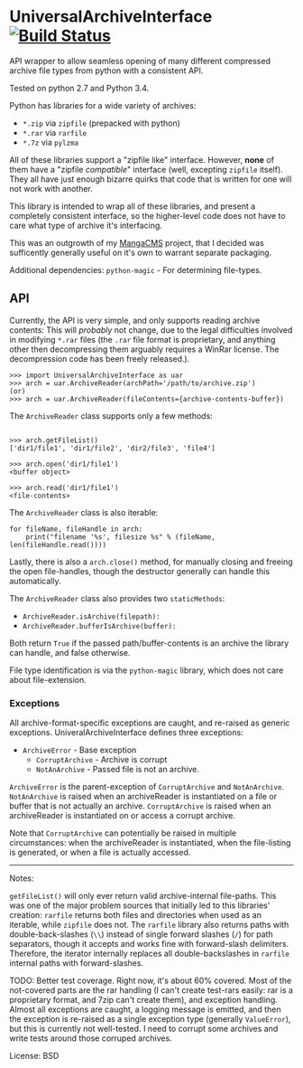 UniversalArchiveInterface  [![Build Status](https://travis-ci.org/fake-name/UniversalArchiveInterface.svg?branch=master)](https://travis-ci.org/fake-name/UniversalArchiveInterface)
=========================

API wrapper to allow seamless opening of many different compressed archive file
types from python with a consistent API.

Tested on python 2.7 and Python 3.4.

Python has libraries for a wide variety of archives:  

 - `*.zip` via `zipfile` (prepacked with python)
 - `*.rar` via `rarfile`
 - `*.7z` via `pylzma`

All of these libraries support a "zipfile like" interface. However, **none**
of them have a "zipfile *compatible*" interface (well, excepting `zipfile` 
itself). They all have just enough bizarre quirks that code that is written for 
one will not work with another.

This library is intended to wrap all of these libraries, and present a
completely consistent interface, so the higher-level code does not have to care
what type of archive it's interfacing.

This was an outgrowth of my [MangaCMS](https://github.com/fake-name/MangaCMS/)
project, that I decided was sufficently generally useful on it's own
to warrant separate packaging.

Additional dependencies:
`python-magic` - For determining file-types.


API
---

Currently, the API is very simple, and only supports reading archive contents:
This will *probably* not change, due to the legal difficulties involved in
modifying `*.rar` files (the `.rar` file format is proprietary, and anything
other then decompressing them arguably requires a WinRar license. The
decompression code has been freely released.).

```
>>> import UniversalArchiveInterface as uar
>>> arch = uar.ArchiveReader(archPath='/path/to/archive.zip')
(or)
>>> arch = uar.ArchiveReader(fileContents={archive-contents-buffer})
```

The `ArchiveReader` class supports only a few methods:

```

>>> arch.getFileList()
['dir1/file1', 'dir1/file2', 'dir2/file3', 'file4']

>>> arch.open('dir1/file1')
<buffer object>

>>> arch.read('dir1/file1')
<file-contents>

```

The `ArchiveReader` class is also iterable:

```
for fileName, fileHandle in arch:
    print("filename '%s', filesize %s" % (fileName, len(fileHandle.read())))

```

Lastly, there is also a `arch.close()` method, for manually closing and freeing
the open file-handles, though the destructor generally can handle this
automatically.


The `ArchiveReader` class also provides two `staticMethods`:

 - `ArchiveReader.isArchive(filepath):`
 - `ArchiveReader.bufferIsArchive(buffer):`

Both return `True` if the passed path/buffer-contents is an archive the
library can handle, and false otherwise.

File type identification is via the `python-magic` library, which does not care
about file-extension.

### Exceptions

All archive-format-specific exceptions are caught, and re-raised as generic
exceptions. UniveralArchiveInterface defines three exceptions:

 - `ArchiveError` - Base exception
	 - `CorruptArchive` - Archive is corrupt
	 - `NotAnArchive` - Passed file is not an archive.

`ArchiveError` is the parent-exception of `CorruptArchive` and `NotAnArchive`. 
`NotAnArchive` is raised when an archiveReader is instantiated on a file or 
buffer that is not actually an archive. `CorruptArchive` is raised when an 
archiveReader is instantiated on or access a corrupt archive.

Note that `CorruptArchive` can potentially be raised in multiple circumstances: 
when the archiveReader is instantiated, when the file-listing is generated, or 
when a file is actually accessed. 

---

Notes:

`getFileList()` will only ever return valid archive-internal file-paths. This
was one of the major problem sources that initially led to this libraries'
creation: `rarfile` returns both files and directories when used as an
iterable, while `zipfile` does not. The `rarfile` library also returns paths
with double-back-slashes (`\\`) instead of single forward slashes (`/`) for
path separators, though it accepts and works fine with forward-slash delimiters.
Therefore, the iterator internally replaces all double-backslashes in `rarfile`
internal paths with forward-slashes.


TODO:
Better test coverage. Right now, it's about 60% covered.
Most of the not-covered parts are the rar handling (I can't create test-rars easily:
rar is a proprietary format, and 7zip can't create them), and exception handling.
Almost all exceptions are caught, a logging message is emitted, and then the
exception is re-raised as a single exception type (generally `ValueError`), but
this is currently not well-tested. I need to corrupt some archives and write tests around
those corruped archives.

License:
BSD


